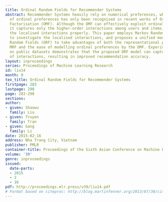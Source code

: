 ```yaml
---
title: Ordinal Random Fields for Recommender Systems
abstract: Recommender Systems heavily rely on numerical preferences, whereas the importance
  of ordinal preferences has only been recognised in recent works of Ordinal Matrix
  Factorisation (OMF). Although the OMF can effectively exploit ordinal properties,
  it captures only the higher-order interactions among users and items, without considering
  the localised interactions properly. This paper employs Markov Random Fields (MRF)
  to investigate the localised interactions, and proposes a unified model called Ordinal
  Random Fields (ORF) to take advantages of both the representational power of the
  MRF and the ease of modelling ordinal preferences by the OMF. Experimental result
  on public datasets demonstrates that the proposed ORF model can capture both types
  of interactions, resulting in improved recommendation accuracy.
layout: inproceedings
series: Proceedings of Machine Learning Research
id: liu14
month: 0
tex_title: Ordinal Random Fields for Recommender Systems
firstpage: 283
lastpage: 298
page: 283-298
sections: 
author:
- given: Shaowu
  family: Liu
- given: Truyen
  family: Tran
- given: Gang
  family: Li
date: 2015-02-16
address: Nha Trang City, Vietnam
publisher: PMLR
container-title: Proceedings of the Sixth Asian Conference on Machine Learning
volume: '39'
genre: inproceedings
issued:
  date-parts:
  - 2015
  - 2
  - 16
pdf: http://proceedings.mlr.press/v39/liu14.pdf
# Format based on citeproc: http://blog.martinfenner.org/2013/07/30/citeproc-yaml-for-bibliographies/
---
```

